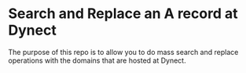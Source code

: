 Search and Replace an A record at Dynect
=========================

The purpose of this repo is to allow you to do mass search and replace operations with 
the domains that are hosted at Dynect. 